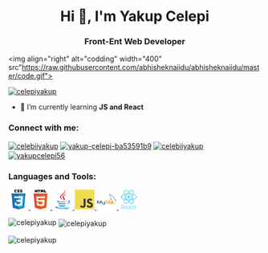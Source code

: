 <h1 align="center">Hi 👋, I'm Yakup Celepi</h1>
<h3 align="center">Front-Ent Web Developer</h3>

<img align="right" alt="codding" width="400" src"https://raw.githubusercontent.com/abhisheknaiidu/abhisheknaiidu/master/code.gif">

<p align="left"> <a href="https://github.com/ryo-ma/github-profile-trophy"><img src="https://github-profile-trophy.vercel.app/?username=celepiyakup" alt="celepiyakup" /></a> </p>

- 🌱 I’m currently learning **JS and React**

<h3 align="left">Connect with me:</h3>
<p align="left">
<a href="https://twitter.com/celebiiyakup" target="blank"><img align="center" src="https://raw.githubusercontent.com/rahuldkjain/github-profile-readme-generator/master/src/images/icons/Social/twitter.svg" alt="celebiiyakup" height="30" width="40" /></a>
<a href="https://linkedin.com/in/yakup-çelepi-ba53591b9" target="blank"><img align="center" src="https://raw.githubusercontent.com/rahuldkjain/github-profile-readme-generator/master/src/images/icons/Social/linked-in-alt.svg" alt="yakup-çelepi-ba53591b9" height="30" width="40" /></a>
<a href="https://instagram.com/celebiiyakup" target="blank"><img align="center" src="https://raw.githubusercontent.com/rahuldkjain/github-profile-readme-generator/master/src/images/icons/Social/instagram.svg" alt="celebiiyakup" height="30" width="40" /></a>
<a href="https://www.hackerrank.com/yakupcelepi56" target="blank"><img align="center" src="https://raw.githubusercontent.com/rahuldkjain/github-profile-readme-generator/master/src/images/icons/Social/hackerrank.svg" alt="yakupcelepi56" height="30" width="40" /></a>
</p>

<h3 align="left">Languages and Tools:</h3>
<p align="left"> <a href="https://www.w3schools.com/css/" target="_blank" rel="noreferrer"> <img src="https://raw.githubusercontent.com/devicons/devicon/master/icons/css3/css3-original-wordmark.svg" alt="css3" width="40" height="40"/> </a> <a href="https://www.w3.org/html/" target="_blank" rel="noreferrer"> <img src="https://raw.githubusercontent.com/devicons/devicon/master/icons/html5/html5-original-wordmark.svg" alt="html5" width="40" height="40"/> </a> <a href="https://www.java.com" target="_blank" rel="noreferrer"> <img src="https://raw.githubusercontent.com/devicons/devicon/master/icons/java/java-original.svg" alt="java" width="40" height="40"/> </a> <a href="https://developer.mozilla.org/en-US/docs/Web/JavaScript" target="_blank" rel="noreferrer"> <img src="https://raw.githubusercontent.com/devicons/devicon/master/icons/javascript/javascript-original.svg" alt="javascript" width="40" height="40"/> </a> <a href="https://www.mysql.com/" target="_blank" rel="noreferrer"> <img src="https://raw.githubusercontent.com/devicons/devicon/master/icons/mysql/mysql-original-wordmark.svg" alt="mysql" width="40" height="40"/> </a> <a href="https://reactjs.org/" target="_blank" rel="noreferrer"> <img src="https://raw.githubusercontent.com/devicons/devicon/master/icons/react/react-original-wordmark.svg" alt="react" width="40" height="40"/> </a> </p>

<p><img align="left" src="https://github-readme-stats.vercel.app/api/top-langs?username=celepiyakup&show_icons=true&locale=en&layout=compact" alt="celepiyakup" /></p>

<p>&nbsp;<img align="center" src="https://github-readme-stats.vercel.app/api?username=celepiyakup&show_icons=true&locale=en" alt="celepiyakup" /></p>

<p><img align="center" src="https://github-readme-streak-stats.herokuapp.com/?user=celepiyakup&" alt="celepiyakup" /></p>
